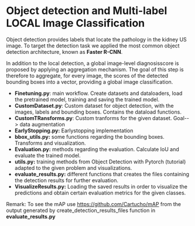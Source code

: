 # Object detection and Multi-label LOCAL Image Classification

Object detection provides labels that locate the pathology in the kidney US image. To target the detection task we applied the most common
object detection architecture, known as **Faster R-CNN**. 

In addition to the local detection, a global image-level diagnosisscore is proposed by applying an aggregation mechanism.
The goal of this step is therefore to aggregate, for every image, the scores of the detected bounding boxes into
a vector, providing a global image classification.

* **Finetuning.py**: main workflow. Create datasets and dataloaders, load the pretrained model, training and saving the trained model.
* **CustomDataset.py**: Custom dataset for object detection, with the images, labels and bounding boxes. Contains the dataload functions.
* **CustomTRansforms.py**: Custom tranforms for the given dataset. Goal--> data augmentation
* **EarlyStopping.py:** Earlystopping implementation
* **bbox_utils.py:** some functions regarding the bounding boxes. Transforms and visualization.
* **Evaluation.py:** methods regarding the evaluation. Calculate IoU and evaluate the trained model.
* **utils.py:** training methods from Object Detection with Pytorch (tutorial) adapted to the given problem and visualizations.
* **evaluate_results.py:** different functions that creates the files containing the detection results for further evaluation.
* **VisualizeResults.py:** Loading the saved results in order to visualize the predictions and obtain certain evaluation metrics for the given classes.


Remark: To see the mAP use https://github.com/Cartucho/mAP from the output generated by create_detection_results_files function in  **evaluate_results.py**
